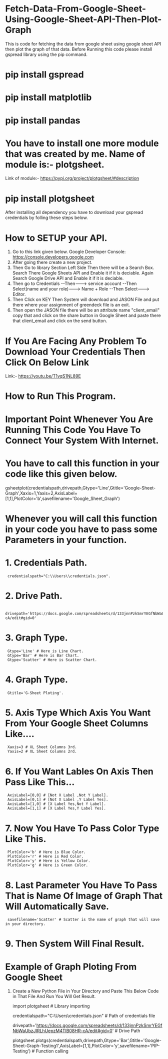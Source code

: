 # Fetch-Data-From-Google-Sheet-Using-Google-Sheet-API-Then-Plot-Graph
This is code for fetching the data from google sheet using google sheet API then plot the graph of that data.
Before Running this code please install gspread library using the pip command.

# pip install gspread
# pip install matplotlib
# pip install pandas

# You have to install one more module that was created by me. Name of module is:- plotgsheet.
Link of module:- https://pypi.org/project/plotgsheet/#description

# pip install plotgsheet

After installing all dependency you have to download your gspread credentials by folling these steps below.

# How to SETUP your API.
1. Go to this link given below.
   Google Developer Console: https://console.developers.google.com
2. After going there create a new project.
3. Then Go to library Section Left Side Then there will be a Search Box.
   Search There Google Sheets API and Enable it if it is deciable.
   Again Search Google Drive API and Enable it if it is deciable.
4. Then go to Credentials --Then---> service account --Then Select(name and your role)---> Name + Role --Then Select---> Editor.
4. Then Click on KEY Then System will download and JASON File and put there where your assignment of greendeck file is an exit.
5. Then open the JASON file there will be an attribute name "client_email" copy that and click on the share button in Google Sheet and paste there that client_email and click on the send button.

# If You Are Facing Any Problem To Download Your Credentials Then Click On Below Link 
  
  Link:- https://youtu.be/T1vqS1NL89E
  
# How to Run This Program.

# Important Point Whenever You Are Running This Code You Have To Connect Your System With Internet.

# You have to call this function in your code like this given below.
 gsheetplot(credentialspath,drivepath,Gtype='Line',Gtitle='Google-Sheet-Graph',Xaxis=1,Yaxis=2,AxisLabel=[1,1],PlotColor='b',savefilename='Google_Sheet_Graph')

# Whenever you will call this function in your code you have to pass some Parameters in your function.

# 1. Credentials Path.
     credentialspath="C:\\Users\\credentials.json".

# 2. Drive Path.
     drivepath='https://docs.google.com/spreadsheets/d/133jnnPzkSmrYEGfNbWaUbzJIRLhUepzM4TlB08HR-cA/edit#gid=0'

# 3. Graph Type.
     Gtype='Line' # Here is Line Chart.
     Gtype='Bar' # Here is Bar Chart.
     Gtype='Scatter' # Here is Scatter Chart.

# 4. Graph Type.
     Gtitle='G-Sheet Ploting'.

# 5. Axis Type Which Axis You Want From Your Google Sheet Columns Like....
     Xaxis=3 # XL Sheet Columns 3rd.
     Yaxis=2 # XL Sheet Columns 2rd.
     
# 6. If You Want Lables On Axis Then Pass Like This...
     AxisLabel=[0,0] # [Not X Label ,Not Y Label].
     AxisLabel=[0,1] # [Not X Label ,Y Label Yes].
     AxisLabel=[1,0] # [X Label Yes,Not Y Label].
     AxisLabel=[1,1] # [X Label Yes,Y Label Yes].

# 7. Now You Have To Pass Color Type Like This.
     PlotColor='b' # Here is Blue Color.
     PlotColor='r' # Here is Red Color.
     PlotColor='y' # Here is Yellow Color.
     PlotColor='g' # Here is Green Color.

# 8. Last Parameter You Have To Pass That is Name Of Image of Graph That Will Automatically Save.
     savefilename='Scatter' # Scatter is the name of graph that will save in your directory. 

# 9. Then System Will Final Result.


# Example of Graph Ploting From Google Sheet

1. Create a New Python File in Your Directory and Paste This Below Code in That File And Run You Will Get Result. 

    import plotgsheet # Library importing 
    
    credentialspath="C:\\Users\\credentials.json" # Path of credentials file
    
    drivepath='https://docs.google.com/spreadsheets/d/133jnnPzkSmrYEGfNbWaUbzJIRLhUepzM4TlB08HR-cA/edit#gid=0' # Drive Path
    
    plotgsheet.plotgs(credentialspath,drivepath,Gtype='Bar',Gtitle='Google-Sheet-Graph-Testing1',AxisLabel=[1,1],PlotColor='y',savefilename='PIP-Testing') # Function calling



